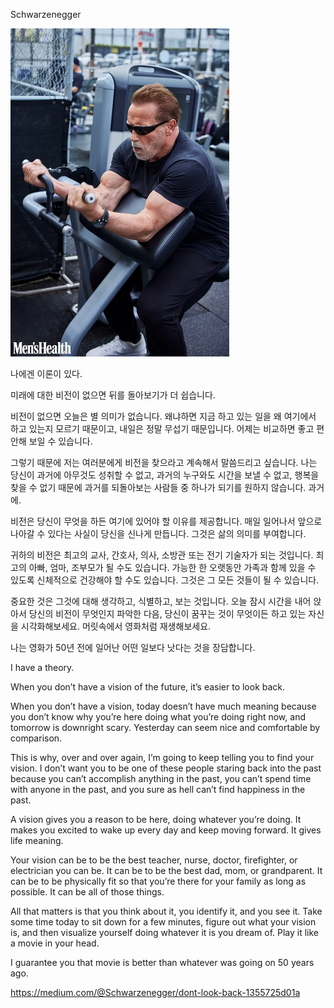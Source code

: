 Schwarzenegger

<img src="./img/anold.jpg" width=350px >

나에겐 이론이 있다.

미래에 대한 비전이 없으면 뒤를 돌아보기가 더 쉽습니다.

비전이 없으면 오늘은 별 의미가 없습니다. 왜냐하면 지금 하고 있는 일을 왜 여기에서 하고 있는지 모르기 때문이고, 내일은 정말 무섭기 때문입니다. 어제는 비교하면 좋고 편안해 보일 수 있습니다.

그렇기 때문에 저는 여러분에게 비전을 찾으라고 계속해서 말씀드리고 싶습니다. 나는 당신이 과거에 아무것도 성취할 수 없고, 과거의 누구와도 시간을 보낼 수 없고, 행복을 찾을 수 없기 때문에 과거를 되돌아보는 사람들 중 하나가 되기를 원하지 않습니다. 과거에.

비전은 당신이 무엇을 하든 여기에 있어야 할 이유를 제공합니다. 매일 일어나서 앞으로 나아갈 수 있다는 사실이 당신을 신나게 만듭니다. 그것은 삶의 의미를 부여합니다.

귀하의 비전은 최고의 교사, 간호사, 의사, 소방관 또는 전기 기술자가 되는 것입니다. 최고의 아빠, 엄마, 조부모가 될 수도 있습니다. 가능한 한 오랫동안 가족과 함께 있을 수 있도록 신체적으로 건강해야 할 수도 있습니다. 그것은 그 모든 것들이 될 수 있습니다.

중요한 것은 그것에 대해 생각하고, 식별하고, 보는 것입니다. 오늘 잠시 시간을 내어 앉아서 ​​당신의 비전이 무엇인지 파악한 다음, 당신이 꿈꾸는 것이 무엇이든 하고 있는 자신을 시각화해보세요. 머릿속에서 영화처럼 재생해보세요.

나는 영화가 50년 전에 일어난 어떤 일보다 낫다는 것을 장담합니다.


I have a theory.

When you don’t have a vision of the future, it’s easier to look back.

When you don’t have a vision, today doesn’t have much meaning because you don’t know why you’re here doing what you’re doing right now, and tomorrow is downright scary. Yesterday can seem nice and comfortable by comparison.

This is why, over and over again, I’m going to keep telling you to find your vision. I don’t want you to be one of these people staring back into the past because you can’t accomplish anything in the past, you can’t spend time with anyone in the past, and you sure as hell can’t find happiness in the past.

A vision gives you a reason to be here, doing whatever you’re doing. It makes you excited to wake up every day and keep moving forward. It gives life meaning.

Your vision can be to be the best teacher, nurse, doctor, firefighter, or electrician you can be. It can be to be the best dad, mom, or grandparent. It can be to be physically fit so that you’re there for your family as long as possible. It can be all of those things.

All that matters is that you think about it, you identify it, and you see it. Take some time today to sit down for a few minutes, figure out what your vision is, and then visualize yourself doing whatever it is you dream of. Play it like a movie in your head.

I guarantee you that movie is better than whatever was going on 50 years ago.


https://medium.com/@Schwarzenegger/dont-look-back-1355725d01a
